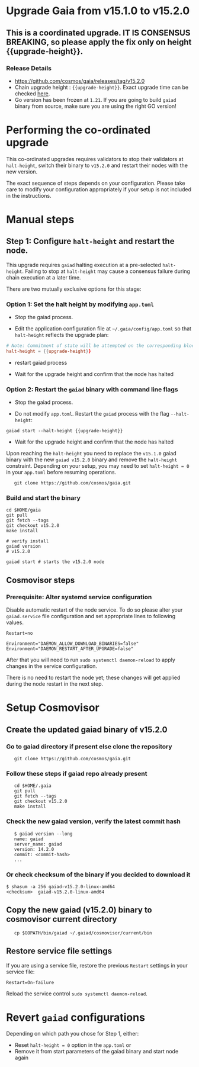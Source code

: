 # Upgrade Gaia from v15.1.0 to v15.2.0

## This is a coordinated upgrade. IT IS CONSENSUS BREAKING, so please apply the fix only on height {{upgrade-height}}.

### Release Details
* https://github.com/cosmos/gaia/releases/tag/v15.2.0
* Chain upgrade height : `{{upgrade-height}}`. Exact upgrade time can be checked [here](https://www.mintscan.io/cosmos/block/{{upgrade-height}}).
* Go version has been frozen at `1.21`. If you are going to build `gaiad` binary from source, make sure you are using the right GO version!

# Performing the co-ordinated upgrade

This co-ordinated upgrades requires validators to stop their validators at `halt-height`, switch their binary to `v15.2.0` and restart their nodes with the new version.

The exact sequence of steps depends on your configuration. Please take care to modify your configuration appropriately if your setup is not included in the instructions.

# Manual steps

## Step 1: Configure `halt-height` and restart the node.

This upgrade requires `gaiad` halting execution at a pre-selected `halt-height`. Failing to stop at `halt-height` may cause a consensus failure during chain execution at a later time.

There are two mutually exclusive options for this stage:

### Option 1: Set the halt height by modifying `app.toml`

* Stop the gaiad process.

* Edit the application configuration file at `~/.gaia/config/app.toml` so that `halt-height` reflects the upgrade plan:

```toml
# Note: Commitment of state will be attempted on the corresponding block.
halt-height = {{upgrade-height}}
```
* restart gaiad process

* Wait for the upgrade height and confirm that the node has halted

### Option 2: Restart the `gaiad` binary with command line flags

* Stop the gaiad process.

* Do not modify `app.toml`. Restart the `gaiad` process with the flag `--halt-height`:
```shell
gaiad start --halt-height {{upgrade-height}}
```

* Wait for the upgrade height and confirm that the node has halted

Upon reaching the `halt-height` you need to replace the `v15.1.0` gaiad binary with the new `gaiad v15.2.0` binary and remove the `halt-height` constraint.
Depending on your setup, you may need to set `halt-height = 0` in your `app.toml` before resuming operations.
```shell
   git clone https://github.com/cosmos/gaia.git
```

### Build and start the binary

```shell
cd $HOME/gaia
git pull
git fetch --tags
git checkout v15.2.0
make install

# verify install
gaiad version
# v15.2.0
```

```shell
gaiad start # starts the v15.2.0 node
```

## Cosmovisor steps

### Prerequisite: Alter systemd service configuration

Disable automatic restart of the node service. To do so please alter your `gaiad.service` file configuration and set appropriate lines to following values.

```
Restart=no 

Environment="DAEMON_ALLOW_DOWNLOAD_BINARIES=false"
Environment="DAEMON_RESTART_AFTER_UPGRADE=false"
```

After that you will need to run `sudo systemctl daemon-reload` to apply changes in the service configuration.

There is no need to restart the node yet; these changes will get applied during the node restart in the next step.

# Setup Cosmovisor
## Create the updated gaiad binary of v15.2.0

### Go to gaiad directory if present else clone the repository

```shell
   git clone https://github.com/cosmos/gaia.git
```

### Follow these steps if gaiad repo already present

```shell
   cd $HOME/.gaia
   git pull
   git fetch --tags
   git checkout v15.2.0
   make install
```

### Check the new gaiad version, verify the latest commit hash
```shell
   $ gaiad version --long
   name: gaiad
   server_name: gaiad
   version: 14.2.0
   commit: <commit-hash>
   ...
```

### Or check checksum of the binary if you decided to download it

```shell
$ shasum -a 256 gaiad-v15.2.0-linux-amd64
<checksum>  gaiad-v15.2.0-linux-amd64
```

## Copy the new gaiad (v15.2.0) binary to cosmovisor current directory
```shell
   cp $GOPATH/bin/gaiad ~/.gaiad/cosmovisor/current/bin
```

## Restore service file settings

If you are using a service file, restore the previous `Restart` settings in your service file: 
```
Restart=On-failure 
```
Reload the service control `sudo systemctl daemon-reload`.

# Revert `gaiad` configurations

Depending on which path you chose for Step 1, either:

* Reset `halt-height = 0` option in the `app.toml` or
* Remove it from start parameters of the gaiad binary and start node again